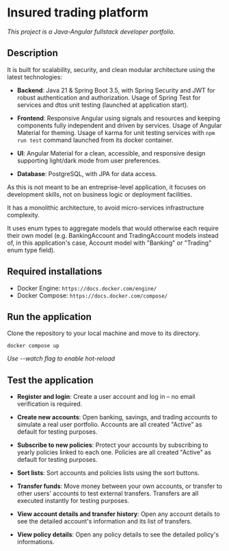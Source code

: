 # Insured trading platform

*This project is a Java-Angular fullstack developer portfolio.*

## Description

It is built for scalability, security, and clean modular architecture using the latest technologies:

- **Backend**: Java 21 & Spring Boot 3.5, with Spring Security and JWT for robust authentication and authorization. Usage of Spring Test for services and dtos unit testing (launched at application start).

- **Frontend**: Responsive Angular using signals and resources and keeping components fully independent and driven by services. Usage of Angular Material for theming. Usage of karma for unit testing services with `npm run test` command launched from its docker container.

- **UI**: Angular Material for a clean, accessible, and responsive design supporting light/dark mode from user preferences.

- **Database**: PostgreSQL, with JPA for data access.

As this is not meant to be an entreprise-level application, it focuses on development skills, not on business logic or deployment facilities.

It has a monolithic architecture, to avoid micro-services infrastructure complexity.

It uses enum types to aggregate models that would otherwise each require their own model (e.g. BankingAccount and TradingAccount models instead of, in this application's case, Account model with "Banking" or "Trading" enum type field).

## Required installations

- Docker Engine: `https://docs.docker.com/engine/`
- Docker Compose: `https://docs.docker.com/compose/`

## Run the application

Clone the repository to your local machine and move to its directory.

```
docker compose up
```

*Use --watch flag to enable hot-reload*

## Test the application

- **Register and login**: Create a user account and log in – no email verification is required.

- **Create new accounts**: Open banking, savings, and trading accounts to simulate a real user portfolio.
Accounts are all created "Active" as default for testing purposes.

- **Subscribe to new policies**: Protect your accounts by subscribing to yearly policies linked to each one.
Policies are all created "Active" as default for testing purposes.

- **Sort lists**: Sort accounts and policies lists using the sort buttons.

- **Transfer funds**: Move money between your own accounts, or transfer to other users' accounts to test external transfers.
Transfers are all executed instantly for testing purposes.

- **View account details and transfer history**: Open any account details to see the detailed account's information and its list of transfers.

- **View policy details**: Open any policy details to see the detailed policy's informations.
